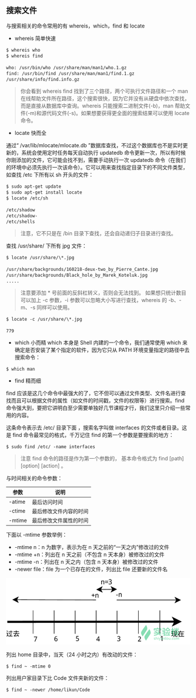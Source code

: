 ## 搜索文件
与搜索相关的命令常用的有 whereis，which，find 和 locate

- whereis 简单快速
```shell
$ whereis who
$ whereis find

who: /usr/bin/who /usr/share/man/man1/who.1.gz
find: /usr/bin/find /usr/share/man/man1/find.1.gz /usr/share/info/find.info.gz
```
> 你会看到 whereis find 找到了三个路径，两个可执行文件路径和一个 man 在线帮助文件所在路径，这个搜索很快，因为它并没有从硬盘中依次查找，而是直接从数据库中查询。whereis 只能搜索二进制文件(-b)，man 帮助文件(-m)和源代码文件(-s)。如果想要获得更全面的搜索结果可以使用 locate 命令。

- locate 快而全

通过“ /var/lib/mlocate/mlocate.db ”数据库查找，不过这个数据库也不是实时更新的，系统会使用定时任务每天自动执行 updatedb 命令更新一次，所以有时候你刚添加的文件，它可能会找不到，需要手动执行一次 updatedb 命令（在我们的环境中必须先执行一次该命令）。它可以用来查找指定目录下的不同文件类型，如查找 /etc 下所有以 sh 开头的文件：
```shell
$ sudo apt-get update
$ sudo apt-get install locate
$ locate /etc/sh

/etc/shadow
/etc/shadow-
/etc/shells
```
> 注意，它不只是在 /bin 目录下查找，还会自动递归子目录进行查找。

查找 /usr/share/ 下所有 jpg 文件：

```shell
$ locate /usr/share/\*.jpg

/usr/share/backgrounds/160218-deux-two_by_Pierre_Cante.jpg
/usr/share/backgrounds/Black_hole_by_Marek_Koteluk.jpg
.....
```
> 注意要添加 * 号前面的反斜杠转义，否则会无法找到。
> 如果想只统计数目可以加上 -c 参数，-i 参数可以忽略大小写进行查找，whereis 的 -b、-m、-s 同样可以使用。

```shell
$ locate -c /usr/share/\*.jpg

779
```

- which 小而精
which 本身是 Shell 内建的一个命令，我们通常使用 which 来确定是否安装了某个指定的软件，因为它只从 PATH 环境变量指定的路径中去搜索命令：
```shell
$ which man
```

- find 精而细

find 应该是这几个命令中最强大的了，它不但可以通过文件类型、文件名进行查找而且可以根据文件的属性（如文件的时间戳，文件的权限等）进行搜索。find 命令强大到，要把它讲明白至少需要单独好几节课程才行，我们这里只介绍一些常用的内容。

这条命令表示去 /etc/ 目录下面 ，搜索名字叫做 interfaces 的文件或者目录。这是 find 命令最常见的格式，千万记住 find 的第一个参数是要搜索的地方：
```shell
$ sudo find /etc/ -name interfaces
```
> 注意 find 命令的路径是作为第一个参数的， 基本命令格式为 find [path] [option] [action] 。

与时间相关的命令参数：

| 参数   | 说明                   |
|--------|------------------------|
| -atime | 最后访问时间           |
| -ctime | 最后修改文件内容的时间 |
| -mtime | 最后修改文件属性的时间 |

下面以 -mtime 参数举例：
- -mtime n：n 为数字，表示为在 n 天之前的“一天之内”修改过的文件
- -mtime +n：列出在 n 天之前（不包含 n 天本身）被修改过的文件
- -mtime -n：列出在 n 天之内（包含 n 天本身）被修改过的文件
- -newer file：file 为一个已存在的文件，列出比 file 还要新的文件名

![](./res/mtine.png)

列出 home 目录中，当天（24 小时之内）有改动的文件：
```shell
$ find ~ -mtime 0
```

列出用户家目录下比 Code 文件夹新的文件：
```shell
$ find ~ -newer /home/likun/Code
```
